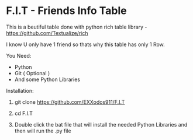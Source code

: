 # F.I.T - Friends Info Table

This is a beutiful table done with python rich table library  -  https://github.com/Textualize/rich

I know U only have 1 friend so thats why this table has only 1 Row.

You Need:

- Python
- Git ( Optional )
- And some Python Libraries

Installation:

1. git clone https://github.com/EXXodos911/F.I.T

2. cd F.I.T
   
3. Double click the bat file that will install the needed Python Libraries and then will run the .py file

